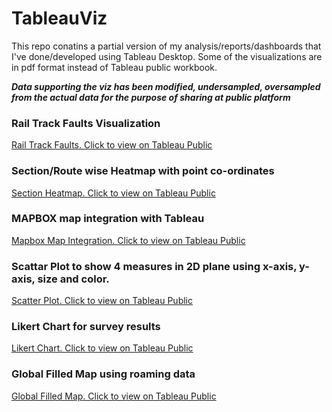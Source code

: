 # TableauViz
This repo conatins a partial version of my analysis/reports/dashboards that I've done/developed using Tableau Desktop. Some of the visualizations are in pdf format instead of Tableau public workbook.

***Data supporting the viz has been modified, undersampled, oversampled from the actual data for the purpose of sharing at public platform***

### Rail Track Faults Visualization

[Rail Track Faults. Click to view on Tableau Public](https://public.tableau.com/profile/toufiq#!/vizhome/TrackGeomandOBDClusteringDashboard_basedonSeptember2018Run/Dashboard3)

### Section/Route wise Heatmap with point co-ordinates

[Section Heatmap. Click to view on Tableau Public](https://public.tableau.com/profile/toufiq#!/vizhome/LiveFaultDashboard/TrackOnMap)

### MAPBOX map integration with Tableau

[Mapbox Map Integration. Click to view on Tableau Public](https://public.tableau.com/profile/toufiq#!/vizhome/CHL_ACC/Dashboard1)

### Scattar Plot to show 4 measures in 2D plane using x-axis, y-axis, size and color.

[Scatter Plot. Click to view on Tableau Public](https://public.tableau.com/profile/toufiq#!/vizhome/Hockey-RepresentingMultipleQuantitiesinTableau/Dashboard1)

### Likert Chart for survey results

[Likert Chart. Click to view on Tableau Public](https://public.tableau.com/profile/toufiq#!/vizhome/LikertScale_8/Dashboard1)

### Global Filled Map using roaming data

[Global Filled Map. Click to view on Tableau Public](https://public.tableau.com/profile/toufiq#!/vizhome/Dashboard-CountriesandRoamers/Dashboard)


